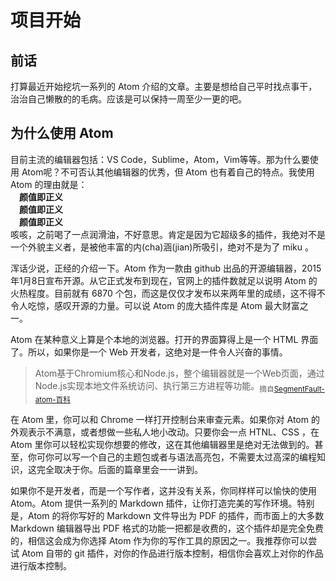 # 项目开始

## 前话
打算最近开始挖坑一系列的 Atom 介绍的文章。主要是想给自己平时找点事干，治治自己懒散的的毛病。应该是可以保持一周至少一更的吧。

## 为什么使用 Atom

目前主流的编辑器包括：VS Code，Sublime，Atom，Vim等等。那为什么要使用 Atom呢？不可否认其他编辑器的优秀，但 Atom 也有着自己的特点。我使用 Atom 的理由就是：
<br>
&emsp;**颜值即正义**<br>
&emsp;**颜值即正义**<br>
&emsp;**颜值即正义**
<br>
咳咳，之前喝了一点润滑油，不好意思。肯定是因为它超级多的插件，我绝对不是一个外貌主义者，是被他丰富的内(cha)涵(jian)所吸引，绝对不是为了 miku 。

浑话少说，正经的介绍一下。Atom 作为一款由 github 出品的开源编辑器，2015年1月8日宣布开源。从它正式发布到现在，官网上的插件数就足以说明 Atom 的火热程度。目前就有 6870 个包，而这是仅仅才发布以来两年里的成绩，这不得不令人吃惊，感叹开源的力量。可以说 Atom 的庞大插件库是 Atom 最大财富之一。

Atom 在某种意义上算是个本地的浏览器。打开的界面算得上是一个 HTML 界面了。所以，如果你是一个 Web 开发者，这绝对是一件令人兴奋的事情。

>Atom基于Chromium核心和Node.js，整个编辑器就是一个Web页面，通过Node.js实现本地文件系统访问、执行第三方进程等功能。<sub>摘自[SegmentFault-atom-百科](https://segmentfault.com/t/atom/info)</sub>

在 Atom 里，你可以和 Chrome 一样打开控制台来审查元素。如果你对 Atom 的外观表示不满意，或者想做一些私人地小改动。只要你会一点 HTNL、CSS ，在 Atom 里你可以轻松实现你想要的修改，这在其他编辑器里是绝对无法做到的。甚至，你可你可以写一个自己的主题包或者与语法高亮包，不需要太过高深的编程知识，这完全取决于你。后面的篇章里会一一讲到。

如果你不是开发者，而是一个写作者，这并没有关系，你同样样可以愉快的使用 Atom。Atom 提供一系列的 Markdown 插件，让你打造完美的写作环境。特别是，Atom 的将你写好的 Markdown 文件导出为 PDF 的插件，而市面上的大多数 Markdown 编辑器导出 PDF 格式的功能一把都是收费的，这个插件却是完全免费的，相信这会成为你选择 Atom 作为你的写作工具的原因之一。我推荐你可以尝试 Atom 自带的 git 插件，对你的作品进行版本控制，相信你会喜欢上对你的作品进行版本控制。
